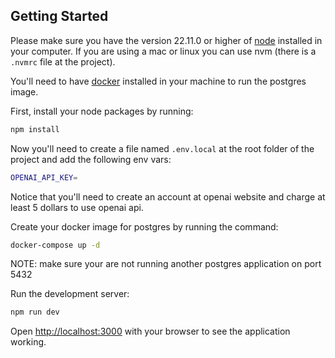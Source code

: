 ## Getting Started

Please make sure you have the version 22.11.0 or higher of [node](https://nodejs.org/en) installed in your computer.
If you are using a mac or linux you can use nvm (there is a `.nvmrc` file at the project).

You'll need to have [docker](https://www.docker.com/) installed in your machine to run the postgres image.

First, install your node packages by running:

```bash
npm install
```

Now you'll need to create a file named `.env.local` at the root folder of the project and add the following env vars:

```bash
OPENAI_API_KEY=
```

Notice that you'll need to create an account at openai website and charge at least 5 dollars to use openai api.

Create your docker image for postgres by running the command:

```bash
docker-compose up -d
```

NOTE: make sure your are not running another postgres application on port 5432

Run the development server:

```bash
npm run dev
```

Open [http://localhost:3000](http://localhost:3000) with your browser to see the application working.
